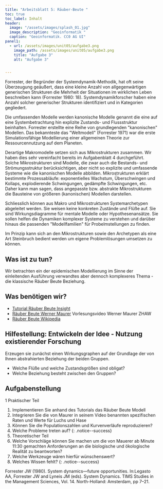 ```yaml
---
title: "Arbeitsblatt 5: Räuber-Beute "
toc: true
toc_label: Inhalt
header:
  image: "/assets/images/splash_01.jpg"
  image_description: "Geoinformatik "
  caption: "Geoinformatik. CC0 AG UI"
panel1:  
  - url: /assets/images/unit05/aufgabe3.png
    image_path: /assets/images/unit05/aufgabe3.png
    title: "Aufgabe 3"
    alt: "Aufgabe 3"


---
```



Forrester, der Begründer der Systemdynamik-Methodik, hat oft seine Überzeugung geäußert, dass eine kleine Anzahl von allgegenwärtigen generischen Strukturen die Mehrheit der Situationen im wirklichen Leben beschreiben kann (Forrester 1980: 18). Systemdynamikforscher haben eine Anzahl solcher generischer Strukturen identifiziert und in Kategorien gegliedert.


<!--more-->

Die umfassenden Modelle werden kanonische Modelle genannt die eine auf eine Systembetrachtung hin explizite Zustands- und Flussstruktur beinhalten. Forrester erstellte eine Reihe von grundlegenden "kanonischen" Modellen. Das bekannteste das "Weltmodell" (Forrester 1971) war die erste Simulationsfähige Modellierung einer allgemeinen Theorie zur Ressourcennutzung auf dem Planeten.

Derartige Makromodelle setzen sich aus Mikrostrukturen zusammen. Wir haben dies sehr vereinfacht bereits im Aufgabenblatt 4 durchgeführt. Solche  Mikrostrukturen sind Modelle, die zwar auch die Bestands- und Strömungsstruktur berücksichtigen, aber nicht so explizite und umfassende Systeme wie die kanonischen Modelle abbilden. Mikrostrukturen erklärt bestimmte Prozessabläufe: exponentielles Wachstum, Überschwingen und Kollaps, explodierende Schwingungen, gedämpfte Schwingungen, etc. Daher kann man sagen, dass angepasste bzw. abstrakte Mikrostrukturen die Bausteine von größeren (kanonischen) Modellen darstellen. 

Schliesslich können aus Makro und Mikrostrukturen Systemarchetypen abgeleitet werden. Sie weisen keine konkreten Zustände und Flüße auf. Sie sind Wirkungsdiagramme für mentale Modelle oder Hypothesenansätze. Sie sollen helfen die Dynamiken  komplexer Systeme zu verstehen und darüber hinaus die passenden "Modellfamilien" für Probelmstellungen zu finden. 

Im Prinzip kann sich an den Mikrostrukturen sowie den Archetypen als eine Art Steinbruch bedient werden um eigene Problemlösungen umsetzen zu können. 



## Was ist zu tun?


Wir betrachten ein der epidemischen Modellierung im Sinne der einleitenden Ausführung verwandtes aber dennoch komplexeres Thema - die klassische Räuber Beute Beziehung.

## Was benötigen wir?

* [Tutorial Räuber Beute Insight](https://insightmaker.com/node/3801) 
* [Räuber Beute Werner Maurer](https://www.youtube.com/watch?v=cHiusPIAurw) Vorlesungsvideo Werner Maurer ZHAW
* [Räuber Beute Wikipedia](https://de.wikipedia.org/wiki/R%C3%A4uber-Beute-Beziehung)



## Hilfestellung:  Entwickeln der Idee - Nutzung existierender Forschung


Erzeugen sie zunächst einen Wirkungsgraphen auf der Grundlage der von Ihnen abstrahierten Beziehung der beiden Gruppen.
* Welche Flüße und welche Zustandsgrößen sind obligat?
* Welche Beziehung besteht zwischen den Gruppen?


## Aufgabenstellung
1 Praktischer Teil
1. Implementieren Sie anhand des Tutorials das Räuber Beute Modell 
1. Integrieren Sie die von Maurer in seinem Video benannten spezifischen Raten und Werte für Luchs und Hase
1. Können Sie die Populationszahlen und Kurvenverläufe reproduzieren?
1. Welche Probleme treten auf?
{: .notice--success}
2. Theoretischer Teil 
1. Welche Vorschläge können Sie machen um die von Mauerer ab Minute 11:30 gemachten Anforderungen an die biologische und ökologische Realität zu beantworten?
1. Welche Werkzeuge wären hierfür wünschenswert?
1. Welches Wissen fehlt?
{: .notice--success}

Forrester JW (1980). System dynamics—future opportunities. In:Legasto AA, Forrester JW and Lyneis JM (eds). System Dynamics. TIMS Studies in the Management Sciences, Vol. 14. North-Holland: Amsterdam, pp 7–21. 